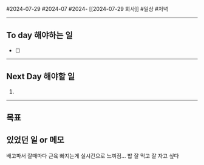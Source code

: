 #2024-07-29 #2024-07 #2024- [[2024-07-29 회사]]
#일상 #저녁 

---
## To day 해야하는 일
- [ ] 

---
## Next Day 해야할 일
1. 

---

## 목표 


## 있었던 일  or 메모
배고파서 잘때마다 근육 빠지는게 실시간으로 느껴짐... 밥 잘 먹고 잘 자고 싶다